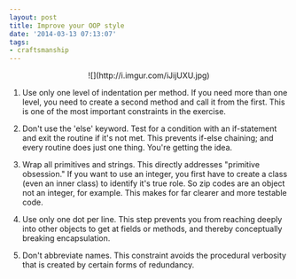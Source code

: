 ```yaml
---
layout: post
title: Improve your OOP style
date: '2014-03-13 07:13:07'
tags:
- craftsmanship
---
```


<center>![](http://i.imgur.com/iJijUXU.jpg)</center>

1. Use only one level of indentation per method. If you need more than one level, you need to create a second method and call it from the first. This is one of the most important constraints in the exercise.

2. Don't use the 'else' keyword. Test for a condition with an if-statement and exit the routine if it's not met. This prevents if-else chaining; and every routine does just one thing. You're getting the idea.

3. Wrap all primitives and strings. This directly addresses "primitive obsession." If you want to use an integer, you first have to create a class (even an inner class) to identify it's true role. So zip codes are an object not an integer, for example. This makes for far clearer and more testable code.

4. Use only one dot per line. This step prevents you from reaching deeply into other objects to get at fields or methods, and thereby conceptually breaking encapsulation.

5. Don't abbreviate names. This constraint avoids the procedural verbosity that is created by certain forms of redundancy.
